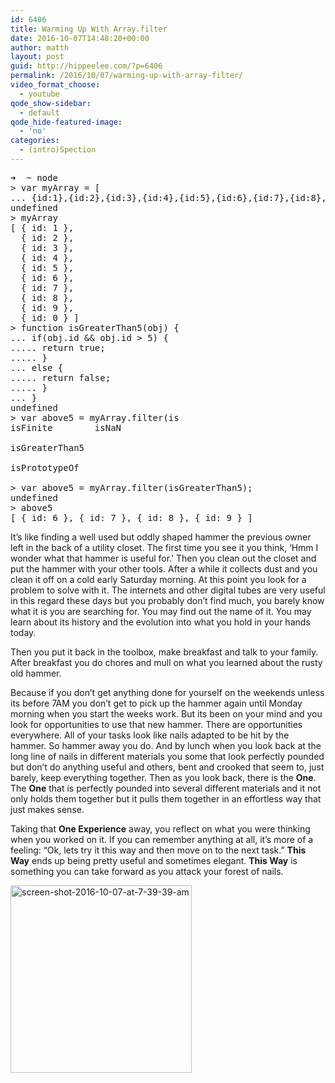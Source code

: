 ```yaml
---
id: 6406
title: Warming Up With Array.filter
date: 2016-10-07T14:48:20+00:00
author: matth
layout: post
guid: http://hippeelee.com/?p=6406
permalink: /2016/10/07/warming-up-with-array-filter/
video_format_choose:
  - youtube
qode_show-sidebar:
  - default
qode_hide-featured-image:
  - 'no'
categories:
  - (intro)Spection
---
```

<pre class="EnlighterJSRAW" data-enlighter-language="shell">➜  ~ node
> var myArray = [
... {id:1},{id:2},{id:3},{id:4},{id:5},{id:6},{id:7},{id:8},{id:9},{id:0}]
undefined
> myArray
[ { id: 1 },
  { id: 2 },
  { id: 3 },
  { id: 4 },
  { id: 5 },
  { id: 6 },
  { id: 7 },
  { id: 8 },
  { id: 9 },
  { id: 0 } ]
> function isGreaterThan5(obj) {
... if(obj.id && obj.id &gt; 5) {
..... return true;
..... }
... else {
..... return false;
..... }
... }
undefined
> var above5 = myArray.filter(is
isFinite        isNaN

isGreaterThan5

isPrototypeOf

> var above5 = myArray.filter(isGreaterThan5);
undefined
> above5
[ { id: 6 }, { id: 7 }, { id: 8 }, { id: 9 } ]</pre>

It&#8217;s like finding a well used but oddly shaped hammer the previous owner left in the back of a utility closet. The first time you see it you think, &#8216;Hmm I wonder what that hammer is useful for.&#8217; Then you clean out the closet and put the hammer with your other tools. After a while it collects dust and you clean it off on a cold early Saturday morning. At this point you look for a problem to solve with it. The internets and other digital tubes are very useful in this regard these days but you probably don&#8217;t find much, you barely know what it is you are searching for. You may find out the name of it. You may learn about its history and the evolution into what you hold in your hands today.

Then you put it back in the toolbox, make breakfast and talk to your family. After breakfast you do chores and mull on what you learned about the rusty old hammer.

Because if you don&#8217;t get anything done for yourself on the weekends unless its before 7AM you don&#8217;t get to pick up the hammer again until Monday morning when you start the weeks work. But its been on your mind and you look for opportunities to use that new hammer. There are opportunities everywhere. All of your tasks look like nails adapted to be hit by the hammer. So hammer away you do. And by lunch when you look back at the long line of nails in different materials you some that look perfectly pounded but don&#8217;t do anything useful and others, bent and crooked that seem to, just barely, keep everything together. Then as you look back, there is the **One**. The **One** that is perfectly pounded into several different materials and it not only holds them together but it pulls them together in an effortless way that just makes sense.

Taking that **One Experience** away, you reflect on what you were thinking when you worked on it. If you can remember anything at all, it&#8217;s more of a feeling: &#8220;Ok, lets try it this way and then move on to the next task.&#8221; **This Way** ends up being pretty useful and sometimes elegant. **This Way** is something you can take forward as you attack your forest of nails.

[<img class="aligncenter size-medium wp-image-6407" src="http://localhost/wp-content/uploads/2016/10/Screen-Shot-2016-10-07-at-7.39.39-AM-290x300.png" alt="screen-shot-2016-10-07-at-7-39-39-am" width="290" height="300" srcset="http://localhost/wp-content/uploads/2016/10/Screen-Shot-2016-10-07-at-7.39.39-AM-290x300.png 290w, http://localhost/wp-content/uploads/2016/10/Screen-Shot-2016-10-07-at-7.39.39-AM.png 691w" sizes="(max-width: 290px) 100vw, 290px" />](http://localhost/wp-content/uploads/2016/10/Screen-Shot-2016-10-07-at-7.39.39-AM.png)